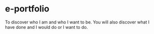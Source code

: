 # e-portfolio
To discover who I am and who I want to be. You will also discover what I have done and I would do or I want to do.

